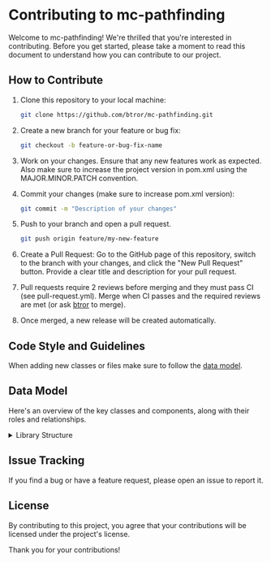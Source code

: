 # Contributing to mc-pathfinding

Welcome to mc-pathfinding! We're thrilled that you're interested in contributing. Before you get started, please take a moment to read this document to understand how you can contribute to our project.

## How to Contribute

1. Clone this repository to your local machine:

   ```bash
   git clone https://github.com/btror/mc-pathfinding.git
   ```

2. Create a new branch for your feature or bug fix:

   ```bash
   git checkout -b feature-or-bug-fix-name
   ```

3. Work on your changes. Ensure that any new features work as expected. Also make sure to increase the project version in pom.xml using the MAJOR.MINOR.PATCH convention.

4. Commit your changes (make sure to increase pom.xml version):

   ```bash
   git commit -m "Description of your changes"
   ```

5. Push to your branch and open a pull request.

   ```bash
   git push origin feature/my-new-feature
   ```

6. Create a Pull Request: Go to the GitHub page of this repository, switch to the branch with your changes, and click the "New Pull Request" button. Provide a clear title and description for your pull request.

7. Pull requests require 2 reviews before merging and they must pass CI (see pull-request.yml). Merge when CI passes and the required reviews are met (or ask [btror](https://github.com/btror) to merge).

8. Once merged, a new release will be created automatically.



## Code Style and Guidelines
When adding new classes or files make sure to follow the [data model](#data-model).

## Data Model

Here's an overview of the key classes and components, along with their roles and relationships.

<details>
<summary>Library Structure</summary>

### `com.github.btror.mcpathfinding`

Main Class `McPathfinding`

- Contains [Pathfinding Methods](#pathfinding-methods) to be used.

### `com.github.btror.mcpathfinding.simulation`

Abstract Class `Simulation`

- Structure for pathfinding algorithm simulations.
- Abstract base class for different pathfinding algorithms.

Class `SimulationFactory`

- Factory class for creating different pathfinding simulations.

### `com.github.btror.mcpathfinding.simulation.pathfinding`

Class `AStarSearch`

- Implementation of the A\* pathfinding algorithm.

Class `GreedyBestFirstSearch`

- Implementation of the Greedy Best-First Search pathfinding algorithm.

### `com.github.btror.mcpathfinding.simulation.util`

Class `Node`

- Represents a node in the pathfinding simulation.
- Stores information about a grid cell, including its position and type.

Class `NodeComparator`

- Implements a comparator for nodes, used for sorting in pathfinding algorithms.

### `com.github.btror.mcpathfinding.animation`

Class `Animation`

- Manages the visualization of the pathfinding process in Minecraft.
- Animates the pathfinding steps, including block changes and particle effects.
</details>


## Issue Tracking
If you find a bug or have a feature request, please open an issue to report it.

## License
By contributing to this project, you agree that your contributions will be licensed under the project's license.

Thank you for your contributions!
